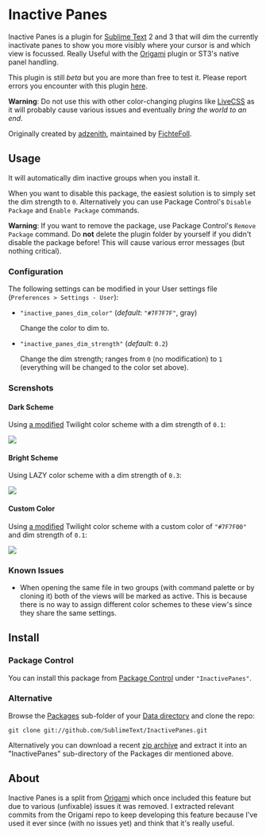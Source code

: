 Inactive Panes
==============

Inactive Panes is a plugin for [Sublime Text][st] 2 and 3 that will dim the currently inactivate panes to show you more visibly where your cursor is and which view is focussed. Really Useful with the [Origami][origami] plugin or ST3's native panel handling.

This plugin is still *beta* but you are more than free to test it. Please report errors you encounter with this plugin [here][issues].

**Warning**: Do not use this with other color-changing plugins like [LiveCSS][livecss] as it will probably cause various issues and eventually *bring the world to an end*.


Originally created by [adzenith][adzenith], maintained by [FichteFoll][FichteFoll].


Usage
-----

It will automatically dim inactive groups when you install it.

When you want to disable this package, the easiest solution is to simply set the dim strength to `0`.
Alternatively you can use Package Control's `Disable Package` and `Enable Package` commands.

**Warning**: If you want to remove the package, use Package Control's `Remove Package` command. Do **not** delete the plugin folder by yourself if you didn't disable the package before! This will cause various error messages (but nothing critical).

### Configuration

The following settings can be modified in your User settings file (`Preferences > Settings - User`):

*   `"inactive_panes_dim_color"` (*default*: `"#7F7F7F"`, gray)

    Change the color to dim to.

*   `"inactive_panes_dim_strength"` (*default*: `0.2`)

    Change the dim strength; ranges from `0` (no modification) to `1` (everything will be changed to the color set above).

### Screnshots

#### Dark Scheme

Using [a modified][tw-fichte] Twilight color scheme with a dim strength of `0.1`:

[![][scr-dark-thumb]][scr-dark]

#### Bright Scheme

Using LAZY color scheme with a dim strength of `0.3`:

[![][scr-bright-thumb]][scr-bright]

#### Custom Color

Using [a modified][tw-fichte] Twilight color scheme with a custom color of `"#7F7F00"` and dim strength of `0.1`:

[![][scr-dark_colored-thumb]][scr-dark_colored]


### Known Issues

- When opening the same file in two groups (with command palette or by cloning it) both of the views will be marked as active. This is because there is no way to assign different color schemes to these view's since they share the same settings.


Install
-------

### Package Control

You can install this package from [Package Control][pck-ctrl] under `"InactivePanes"`.

### Alternative

Browse the [Packages][packages-dir] sub-folder of your [Data directory][data-dir] and clone the repo:

    git clone git://github.com/SublimeText/InactivePanes.git

Alternatively you can download a recent [zip archive][tags] and extract it into an "InactivePanes" sub-directory of the Packages dir mentioned above.


About
-----

Inactive Panes is a split from [Origami][origami] which once included this feature but due to various (unfixable) issues it was removed. I extracted relevant commits from the Origami repo to keep developing this feature because I've used it ever since (with no issues yet) and think that it's really useful.


[st]: https://www.sublimetext.com/
[origami]: https://github.com/SublimeText/Origami
[issues]: https://github.com/SublimeText/InactivePanes/issues
[livecss]: https://github.com/a-sk/livecss

[adzenith]: https://github.com/adzenith
[FichteFoll]: https://github.com/FichteFoll

[tw-fichte]: https://gist.github.com/FichteFoll/5522507 "Gist: Twilight-Fichte.tmTheme"
[scr-dark]: http://i.imgur.com/4uKGLf3.png "Twilight color scheme; 0.1"
[scr-dark-thumb]: http://i.imgur.com/4uKGLf3l.png
[scr-bright]: http://i.imgur.com/CCcl1v3.png "LAZY color scheme; 0.3"
[scr-bright-thumb]: http://i.imgur.com/CCcl1v3l.png
[scr-dark_colored]: http://i.imgur.com/m5rc8j9.png "Twilight color scheme; 0.08; #7F7F00"
[scr-dark_colored-thumb]: http://i.imgur.com/m5rc8j9l.png

[pck-ctrl]: http://wbond.net/sublime_packages/package_control "Sublime Package Control by wbond"
[data-dir]: http://docs.sublimetext.info/en/latest/basic_concepts.html#the-data-directory
[packages-dir]: http://docs.sublimetext.info/en/latest/basic_concepts.html#the-packages-directory
[tags]: https://github.com/SublimeText/InactivePanes/tags "Tags - SublimeText/InactivePanes"

